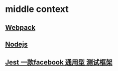 # middle context 

## [Webpack](/pages/middle/Webpack.md)

## [Nodejs](/pages/middle/Nodejs.md) 

## [Jest 一款facebook 通用型 测试框架 ](/pages/middle/jest.md) 

